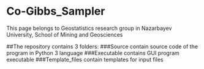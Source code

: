 # Co-Gibbs_Sampler
This page belongs to Geostatistics research group in Nazarbayev University, School of Mining and Geosciences

##The repository contains 3 folders:
###Source contain source code of the program in Python 3 language
###Executable contains GUI program executable
###Template_files contain templates for input files
